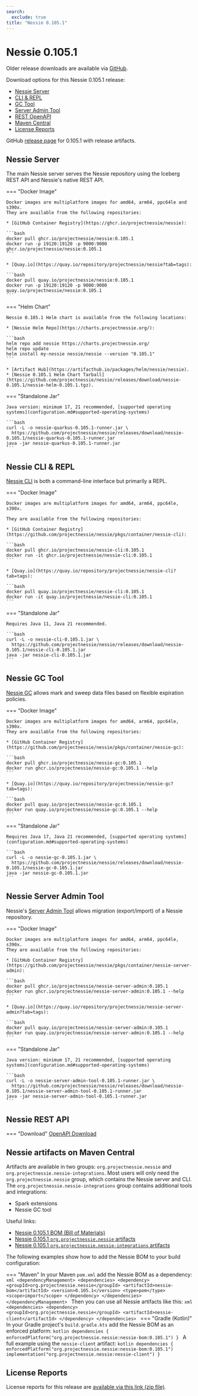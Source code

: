 ```yaml
---
search:
  exclude: true
title: "Nessie 0.105.1"
---
```


# Nessie 0.105.1

Older release downloads are available via [GitHub](https://github.com/projectnessie/nessie/releases).

Download options for this Nessie 0.105.1 release:

* [Nessie Server](#nessie-server)
* [CLI & REPL](#nessie-cli--repl)
* [GC Tool](#nessie-gc-tool)
* [Server Admin Tool](#nessie-server-admin-tool)
* [REST OpenAPI](#nessie-rest-api)
* [Maven Central](#nessie-artifacts-on-maven-central)
* [License Reports](#license-reports)

GitHub [release page](https://github.com/projectnessie/nessie/releases/tag/nessie-0.105.1) for 0.105.1 with release artifacts.

## Nessie Server

The main Nessie server serves the Nessie repository using the Iceberg REST API and Nessie's native REST API.

=== "Docker Image"

    Docker images are multiplatform images for amd64, arm64, ppc64le and s390x.
    They are available from the following repositories:

    * [GitHub Container Registry](https://ghcr.io/projectnessie/nessie):

    ```bash
    docker pull ghcr.io/projectnessie/nessie:0.105.1
    docker run -p 19120:19120 -p 9000:9000 ghcr.io/projectnessie/nessie:0.105.1
    ```

    * [Quay.io](https://quay.io/repository/projectnessie/nessie?tab=tags):

    ```bash
    docker pull quay.io/projectnessie/nessie:0.105.1
    docker run -p 19120:19120 -p 9000:9000 quay.io/projectnessie/nessie:0.105.1
    ```

=== "Helm Chart"

    Nessie 0.105.1 Helm chart is available from the following locations:

    * [Nessie Helm Repo](https://charts.projectnessie.org/):

    ```bash
    helm repo add nessie https://charts.projectnessie.org/
    helm repo update
    helm install my-nessie nessie/nessie --version "0.105.1"
    ```

    * [Artifact Hub](https://artifacthub.io/packages/helm/nessie/nessie).
    * [Nessie 0.105.1 Helm Chart Tarball](https://github.com/projectnessie/nessie/releases/download/nessie-0.105.1/nessie-helm-0.105.1.tgz).

=== "Standalone Jar"

    Java version: minimum 17, 21 recommended, [supported operating systems](configuration.md#supported-operating-systems)

    ```bash
    curl -L -o nessie-quarkus-0.105.1-runner.jar \
      https://github.com/projectnessie/nessie/releases/download/nessie-0.105.1/nessie-quarkus-0.105.1-runner.jar
    java -jar nessie-quarkus-0.105.1-runner.jar
    ```

## Nessie CLI & REPL

[Nessie CLI](cli.md) is both a command-line interface but primarily a REPL.

=== "Docker Image"

    Docker images are multiplatform images for amd64, arm64, ppc64le, s390x.

    They are available from the following repositories:

    * [GitHub Container Registry](https://github.com/projectnessie/nessie/pkgs/container/nessie-cli):

    ```bash
    docker pull ghcr.io/projectnessie/nessie-cli:0.105.1
    docker run -it ghcr.io/projectnessie/nessie-cli:0.105.1 
    ```

    * [Quay.io](https://quay.io/repository/projectnessie/nessie-cli?tab=tags):

    ```bash
    docker pull quay.io/projectnessie/nessie-cli:0.105.1
    docker run -it quay.io/projectnessie/nessie-cli:0.105.1
    ```

=== "Standalone Jar"

    Requires Java 11, Java 21 recommended.

    ```bash
    curl -L -o nessie-cli-0.105.1.jar \
      https://github.com/projectnessie/nessie/releases/download/nessie-0.105.1/nessie-cli-0.105.1.jar
    java -jar nessie-cli-0.105.1.jar
    ```

## Nessie GC Tool

[Nessie GC](gc.md) allows mark and sweep data files based on flexible expiration policies.

=== "Docker Image"

    Docker images are multiplatform images for amd64, arm64, ppc64le, s390x.
    They are available from the following repositories:

    * [GitHub Container Registry](https://github.com/projectnessie/nessie/pkgs/container/nessie-gc):

    ```bash
    docker pull ghcr.io/projectnessie/nessie-gc:0.105.1
    docker run ghcr.io/projectnessie/nessie-gc:0.105.1 --help
    ```

    * [Quay.io](https://quay.io/repository/projectnessie/nessie-gc?tab=tags):

    ```bash
    docker pull quay.io/projectnessie/nessie-gc:0.105.1
    docker run quay.io/projectnessie/nessie-gc:0.105.1 --help
    ```

=== "Standalone Jar"

    Requires Java 17, Java 21 recommended, [supported operating systems](configuration.md#supported-operating-systems)

    ```bash
    curl -L -o nessie-gc-0.105.1.jar \
      https://github.com/projectnessie/nessie/releases/download/nessie-0.105.1/nessie-gc-0.105.1.jar
    java -jar nessie-gc-0.105.1.jar
    ```

## Nessie Server Admin Tool

Nessie's [Server Admin Tool](export_import.md) allows migration (export/import) of a
Nessie repository.

=== "Docker Image"

    Docker images are multiplatform images for amd64, arm64, ppc64le, s390x.
    They are available from the following repositories:

    * [GitHub Container Registry](https://github.com/projectnessie/nessie/pkgs/container/nessie-server-admin):

    ```bash
    docker pull ghcr.io/projectnessie/nessie-server-admin:0.105.1
    docker run ghcr.io/projectnessie/nessie-server-admin:0.105.1 --help
    ```

    * [Quay.io](https://quay.io/repository/projectnessie/nessie-server-admin?tab=tags):

    ```bash
    docker pull quay.io/projectnessie/nessie-server-admin:0.105.1
    docker run quay.io/projectnessie/nessie-server-admin:0.105.1 --help
    ```

=== "Standalone Jar"

    Java version: minimum 17, 21 recommended, [supported operating systems](configuration.md#supported-operating-systems)

    ```bash
    curl -L -o nessie-server-admin-tool-0.105.1-runner.jar \
      https://github.com/projectnessie/nessie/releases/download/nessie-0.105.1/nessie-server-admin-tool-0.105.1-runner.jar
    java -jar nessie-server-admin-tool-0.105.1-runner.jar
    ```

## Nessie REST API

=== "Download"
    [OpenAPI Download](https://github.com/projectnessie/nessie/releases/download/nessie-0.105.1/nessie-openapi-0.105.1.yaml)

## Nessie artifacts on Maven Central

Artifacts are available in two groups: `org.projectnessie.nessie` and
`org.projectnessie.nessie-integrations`. Most users will only need the `org.projectnessie.nessie`
group, which contains the Nessie server and CLI. The `org.projectnessie.nessie-integrations` group
contains additional tools and integrations:

* Spark extensions
* Nessie GC tool

Useful links:

* [Nessie 0.105.1 BOM (Bill of Materials)](https://search.maven.org/artifact/org.projectnessie.nessie/nessie-bom/0.105.1/pom)
* [Nessie 0.105.1 `org.projectnessie.nessie` artifacts](https://search.maven.org/search?q=g:org.projectnessie.nessie%20v:0.105.1)
* [Nessie 0.105.1 `org.projectnessie.nessie-integrations` artifacts](https://search.maven.org/search?q=g:org.projectnessie.nessie-integrations%20v:0.105.1)

The following examples show how to add the Nessie BOM to your build configuration:

=== "Maven"
    In your Maven `pom.xml` add the Nessie BOM as a dependency:
    ```xml
    <dependencyManagement>
      <dependencies>
        <dependency>
          <groupId>org.projectnessie.nessie</groupId>
          <artifactId>nessie-bom</artifactId>
          <version>0.105.1</version>
          <type>pom</type>
          <scope>import</scope>
        </dependency>
      </dependencies>
    </dependencyManagement>
    ```
    Then you can use all Nessie artifacts like this:
    ```xml
    <dependencies>
      <dependency>
        <groupId>org.projectnessie.nessie</groupId>
        <artifactId>nessie-client</artifactId>
      </dependency>
    </dependencies>
    ```
=== "Gradle (Kotlin)"
    In your Gradle project's `build.gradle.kts` add the Nessie BOM as an enforced platform:
    ```kotlin
    dependencies {
      enforcedPlatform("org.projectnessie.nessie:nessie-bom:0.105.1")
    }
    ```
    A full example using the `nessie-client` artifact:
    ```kotlin
    dependencies {
      enforcedPlatform("org.projectnessie.nessie:nessie-bom:0.105.1")
      implementation("org.projectnessie.nessie:nessie-client")
    }
    ```

## License Reports

License reports for this release are [available via this link (zip file)](https://github.com/projectnessie/nessie/releases/download/nessie-0.105.1/nessie-aggregated-license-report-0.105.1.zip).
